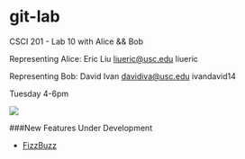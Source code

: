 git-lab
=======

CSCI 201 - Lab 10 with Alice &amp;&amp; Bob

Representing Alice:
Eric Liu
liueric@usc.edu
liueric

Representing Bob:
David Ivan
davidiva@usc.edu
ivandavid14

Tuesday 4-6pm

<img src="http://octodex.github.com/images/stormtroopocat.png">

###New Features Under Development
  + [FizzBuzz](http://www.codinghorror.com/blog/2007/02/why-cant-programmers-program.html)
